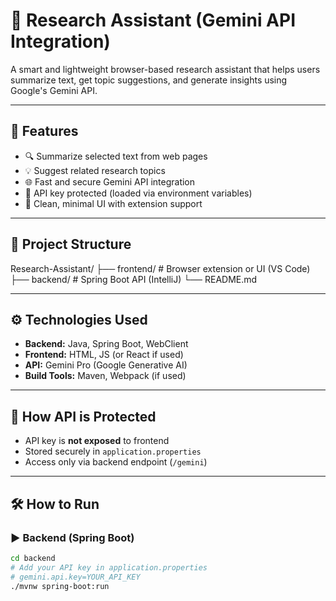 # 🧠 Research Assistant (Gemini API Integration)

A smart and lightweight browser-based research assistant that helps users summarize text, get topic suggestions, and generate insights using Google's Gemini API.

---

## 🚀 Features

- 🔍 Summarize selected text from web pages
- 💡 Suggest related research topics
- 🌐 Fast and secure Gemini API integration
- 🔐 API key protected (loaded via environment variables)
- 🌈 Clean, minimal UI with extension support

---

## 📁 Project Structure

Research-Assistant/
├── frontend/ # Browser extension or UI (VS Code)
├── backend/ # Spring Boot API (IntelliJ)
└── README.md


---

## ⚙️ Technologies Used

- **Backend:** Java, Spring Boot, WebClient
- **Frontend:** HTML, JS (or React if used)
- **API:** Gemini Pro (Google Generative AI)
- **Build Tools:** Maven, Webpack (if used)

---

## 🔐 How API is Protected

- API key is **not exposed** to frontend
- Stored securely in `application.properties`
- Access only via backend endpoint (`/gemini`)

---

## 🛠️ How to Run

### ▶ Backend (Spring Boot)

```bash
cd backend
# Add your API key in application.properties
# gemini.api.key=YOUR_API_KEY
./mvnw spring-boot:run

